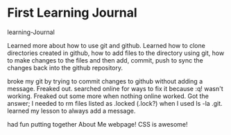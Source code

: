 # First Learning Journal  
learning-Journal  

Learned more about how to use git and github. Learned how to clone directories created in github, how to add files to the directory using git, how to make changes to the files and then add, commit, push to sync the changes back into the github repository.    

broke my git by trying to commit changes to github without adding a message. Freaked out. searched online for ways to fix it because :q! wasn't working. Freaked out some more when nothing online worked. Got the answer; I needed to rm files listed as .locked (.lock?) when I used ls -la .git.  
learned my lesson to always add a message.   

had fun putting together About Me webpage! CSS is awesome!  
